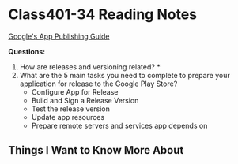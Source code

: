 # Class401-34 Reading Notes

[Google's App Publishing Guide](https://developer.android.com/studio/publish)



**Questions:**

1. How are releases and versioning related?
    *  
2. What are the 5 main tasks you need to complete to prepare your application for release to the Google Play Store?
    * Configure App for Release
    * Build and Sign a Release Version
    * Test the release version
    * Update app resources
    * Prepare remote servers and services app depends on

## Things I Want to Know More About
